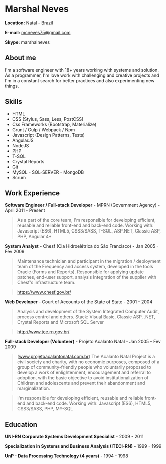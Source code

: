 # Marshal Neves

**Location:** Natal - Brazil

**E-mail:** mcneves75@gmail.com

**Skype:** marshalneves

## About me
I'm a software engineer with 18+ years working with systems and solution. As a programmer, I'm love work with challenging and creative projects and I'm in a constant search for better practices and also experimenting new things.

## Skills

* HTML
* CSS (Stylus, Sass, Less, PostCSS)
* Css Frameworks (Bootstrap, Materialize)
* Grunt / Gulp / Webpack / Npm
* Javascript (Design Patterns, Tests)
* AngularJS
* NodeJS
* PHP
* T-SQL
* Crystal Reports
* Git
* MySQL - SQL-SERVER - MongoDB
* Scrum 

## Work Experience

**Software Engineer / Full-stack Developer** - MPRN (Government Agency) - April 2011 - Present

> As a part of the core team, I'm responsible for developing efficient, reusable and reliable front-end and back-end code. Working with: Javascript (ES6), HTML5, CSS3/SASS, T-SQL, ASP.NET, Classic ASP, PHP, Angular 4+

**System Analyst** - Chesf (Cia Hidroelétrica do São Francisco) - Jan 2005 - Fev 2009

> Maintenance technician and participant in the migration / deployment team of the Frequency and access system, developed in the tools Oracle (Forms and Reports). Responsible for applying update patches, end-user support, analysis Integration of the supplier with Chesf's infrastructure team.

> https://www.chesf.gov.br/

**Web Developer** - Court of Accounts of the State of State - 2001 - 2004

> Analysis and development of the System Integrated Computer Audit, process control and others. Stack: Visual Basic, Classic ASP, .NET, Crystal Reports and Microsoft SQL Server

> http://www.tce.rn.gov.br/

**Full-stack Developer (Volunteer)** - Projeto Acalanto Natal - Jan 2005 - Fev 2009

> (www.projetoacalantonatal.com.br) The Acalanto Natal Project is a civil society and charity, with no economic purposes, composed of a group of community-friendly people who voluntarily proposed to develop a work of enlightenment, encouragement and referral to adoption, with the basic objective to avoid institutionalization of Children and adolescents and prevent their abandonment and marginalization.

> I'm responsible for developing efficient, reusable and reliable front-end and back-end code. Working with: Javascript (ES6), HTML5, CSS3/SASS, PHP, MY-SQL


## Education

**UNI-RN Corporate Systems Development Specialist** - 2009 - 2011

**Specialization in Systems and Business Analysis (ITECI-RN)** - 1999 - 1999

**UnP - Data Processing Technology (4 years)** - 1994 - 1998
